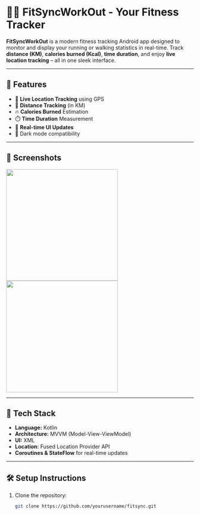 # 🏃‍♂️ FitSyncWorkOut - Your Fitness Tracker

**FitSyncWorkOut** is a modern fitness tracking Android app designed to monitor and display your running or walking statistics in real-time. Track **distance (KM)**, **calories burned (Kcal)**, **time duration**, and enjoy **live location tracking** – all in one sleek interface.

---

## 🚀 Features

- 📍 **Live Location Tracking** using GPS
- 📏 **Distance Tracking** (in KM)
- 🔥 **Calories Burned** Estimation
- ⏱️ **Time Duration** Measurement
- 🧠 **Real-time UI Updates**
- 🌙 Dark mode compatibility

---

## 📸 Screenshots

<p float="left">
  <img src="https://github.com/user-attachments/assets/11ef1cbf-17cc-4bfe-86d2-cf424f408c50" width="300"/>
  <img src="https://github.com/user-attachments/assets/efeacbfa-465a-4bbb-a543-1f167d9daf05" width="300"/>
</p>

---

## 📱 Tech Stack

- **Language:** Kotlin
- **Architecture:** MVVM (Model-View-ViewModel)
- **UI:**  XML 
- **Location:** Fused Location Provider API
- **Coroutines & StateFlow** for real-time updates



---

## 🛠️ Setup Instructions

1. Clone the repository:
   ```bash
   git clone https://github.com/yourusername/fitsync.git

